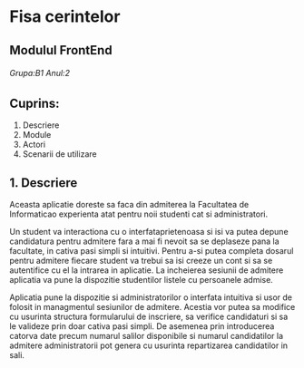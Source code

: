# **Fisa cerintelor**

## Modulul FrontEnd

###### Grupa:B1  Anul:2

## Cuprins:
1. Descriere
2. Module
3. Actori
4. Scenarii de utilizare

## 1. Descriere
Aceasta aplicatie doreste sa faca din admiterea la Facultatea de Informaticao experienta atat pentru noii studenti cat si administratori. 

Un student va interactiona cu o interfataprietenoasa si isi va putea depune candidatura pentru admitere fara a mai fi nevoit sa se deplaseze pana la facultate, in cativa pasi simpli si intuitivi. Pentru a-si putea completa dosarul pentru admitere fiecare student va trebui sa isi creeze un cont si sa se autentifice cu el la intrarea in aplicatie. La incheierea sesiunii de admitere aplicatia va pune la dispozitie studentilor listele cu persoanele admise.

Aplicatia pune la dispozitie si administratorilor o interfata intuitiva si usor de folosit in managmentul sesiunilor de admitere. Acestia vor putea sa modifice cu usurinta structura formularului de inscriere, sa verifice candidaturi si sa le valideze prin doar cativa pasi simpli. De asemenea prin introducerea catorva date precum numarul salilor disponibile si numarul candidatilor la admitere administratorii pot genera cu usurinta repartizarea candidatilor in sali.
